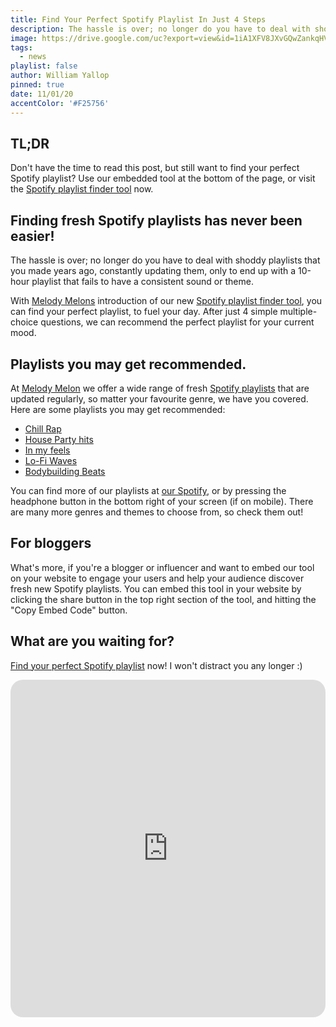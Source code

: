 ```yaml
---
title: Find Your Perfect Spotify Playlist In Just 4 Steps
description: The hassle is over; no longer do you have to deal with shoddy playlists that you made years ago, constantly updating them, only to end up with a 10-hour playlist that fails to have a consistent sound or theme.
image: https://drive.google.com/uc?export=view&id=1iA1XFV8JXvGQwZankqHVx_CuRt-OaWtU
tags:
  - news
playlist: false
author: William Yallop
pinned: true
date: 11/01/20
accentColor: '#F25756'
---
```


## TL;DR
Don't have the time to read this post, but still want to find your perfect Spotify playlist? Use our embedded tool at the bottom of the page, or visit the <a href="https://finder.melodymelon.com">Spotify playlist finder tool</a> now.

## Finding fresh Spotify playlists has never been easier!
The hassle is over; no longer do you have to deal with shoddy playlists that you made years ago, constantly updating them, only to end up with a 10-hour playlist that fails to have a consistent sound or theme.

With <a href="https://melodymelon.com">Melody Melons</a> introduction of our new <a href="https://finder.melodymelon.com">Spotify playlist finder tool</a>, you can find your perfect playlist, to fuel your day. After just 4 simple multiple-choice questions, we can recommend the perfect playlist for your current mood.

## Playlists you may get recommended.
At <a href="https://melodymelon.com">Melody Melon</a> we offer a wide range of fresh <a href="https://open.spotify.com/user/9b0arwvohrpgzewx9e4bjkr1y?si=Zg_ISThwTXuw9GxLwf9HGA">Spotify playlists</a> that are updated regularly, so matter your favourite genre, we have you covered. Here are some playlists you may get recommended:

- <a href="https://melodymelon.com/playlist/chill-rap">Chill Rap</a>
- <a href="https://melodymelon.com/playlist/house-party-hits">House Party hits</a>
- <a href="https://melodymelon.com/playlist/in-my-feels">In my feels</a>
- <a href="https://melodymelon.com/playlist/lo-fi-waves">Lo-Fi Waves</a>
- <a href="https://melodymelon.com/playlist/bodybuilding-beats">Bodybuilding Beats</a>

You can find more of our playlists at <a href="https://open.spotify.com/user/9b0arwvohrpgzewx9e4bjkr1y?si=Zg_ISThwTXuw9GxLwf9HGA">our Spotify</a>, or by pressing the headphone button in the bottom right of your screen (if on mobile). There are many more genres and themes to choose from, so check them out!

## For bloggers
What's more, if you're a blogger or influencer and want to embed our tool on your website to engage your users and help your audience discover fresh new Spotify playlists. You can embed this tool in your website by clicking the share button in the top right section of the tool, and hitting the "Copy Embed Code" button.

## What are you waiting for?
<a href="https://finder.melodymelon.com">Find your perfect Spotify playlist</a> now! I won't distract you any longer :)

<iframe src="https://finder.melodymelon.com/" style="border:0px none; border-radius: 20px; width: 100%; margin-bottom: 20px;" name="myiFrame" scrolling="no" frameborder="0" marginheight="0px" marginwidth="0px" height="540px" width="800px" allowfullscreen></iframe>